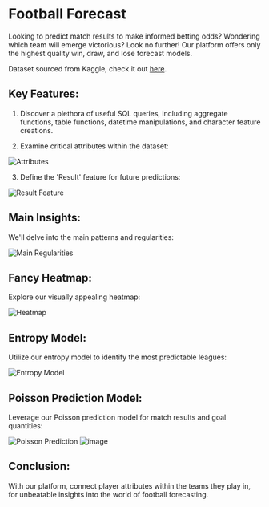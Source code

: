 # Football Forecast

Looking to predict match results to make informed betting odds? Wondering which team will emerge victorious? Look no further! Our platform offers only the highest quality win, draw, and lose forecast models.

Dataset sourced from Kaggle, check it out [here](https://www.kaggle.com/datasets/berhag/databasesqlite).

## Key Features:

1. Discover a plethora of useful SQL queries, including aggregate functions, table functions, datetime manipulations, and character feature creations.

2. Examine critical attributes within the dataset:

![Attributes](https://github.com/Christymacarena/footballforecast/assets/110884096/a3fa3e6d-cce9-4f7a-b48d-98bd53f06af1)

3. Define the 'Result' feature for future predictions:

![Result Feature](https://github.com/Christymacarena/footballforecast/assets/110884096/03293add-c672-48ac-bd28-11b7c56255be)

## Main Insights:

We'll delve into the main patterns and regularities:

![Main Regularities](https://github.com/Christymacarena/footballforecast/assets/110884096/3c19efd2-cfe0-40c2-acc9-19ce610562bd)

## Fancy Heatmap:

Explore our visually appealing heatmap:

![Heatmap](https://github.com/Christymacarena/footballforecast/assets/110884096/abee82b3-cddd-44bb-a98f-11e8bd867752)

## Entropy Model:

Utilize our entropy model to identify the most predictable leagues:

![Entropy Model](https://github.com/Christymacarena/footballforecast/assets/110884096/3a85307f-a1f6-4e7e-aa2e-e32889397501)

## Poisson Prediction Model:

Leverage our Poisson prediction model for match results and goal quantities:

![Poisson Prediction](https://github.com/Christymacarena/footballforecast/assets/110884096/8569c359-a757-4520-b267-6b95b4174c7b)
![image](https://github.com/Christymacarena/footballforecast/assets/110884096/e4398ac9-bea6-43d0-80e5-bde999aa44e7)

## Conclusion:

With our platform, connect player attributes within the teams they play in, for unbeatable insights into the world of football forecasting.
